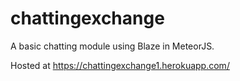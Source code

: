 # chattingexchange

A basic chatting module using Blaze in MeteorJS.  

Hosted at https://chattingexchange1.herokuapp.com/
